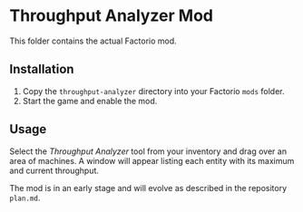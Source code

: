 # Throughput Analyzer Mod

This folder contains the actual Factorio mod.

## Installation

1. Copy the `throughput-analyzer` directory into your Factorio `mods` folder.
2. Start the game and enable the mod.

## Usage

Select the *Throughput Analyzer* tool from your inventory and drag over an area of machines.
A window will appear listing each entity with its maximum and current throughput.

The mod is in an early stage and will evolve as described in the repository `plan.md`.
